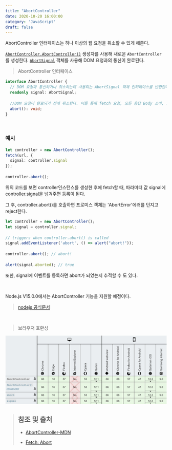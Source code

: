 ```yaml
---
title: "AbortController"
date: 2020-10-20 16:00:00
category: 'JavaScript'
draft: false
---
```


AbortController 인터페이스는 하나 이상의 웹 요청을 취소할 수 있게 해준다.

[`AbortController.AbortController()`](https://developer.mozilla.org/ko/docs/Web/API/AbortController/AbortController) 생성자를 사용해 새로운 `AbortController` 를 생성한다. [`AbortSignal`](https://developer.mozilla.org/ko/docs/Web/API/AbortSignal) 객체를 사용해 DOM 요청과의 통신이 완료된다.

> AbortController 인터페이스

```ts
interface AbortController {
  // DOM 요청과 통신하거나 취소하는데 사용되는 AbortSignal 객체 인터페이스를 반환한다.
  readonly signal: AbortSignal;
  
  //DOM 요청이 완료되기 전에 취소한다. 이를 통해 fetch 요청, 모든 응답 Body 소비, 스트림을 취소할 수 있다.
  abort(): void;
}
```

<br>

### 예시

```ts
let controller = new AbortController();
fetch(url, {
  signal: controller.signal
});

controller.abort();
```

위의 코드를 보면 controller인스턴스를 생성한 후에 fetch할 때, 파라미터 값 signal에 controller.signal을 넘겨주면 등록이 된다.

그 후, controller.abort()를 호출하면 프로미스 객체는 'AbortError'에러를 던지고 reject한다.

```ts
let controller = new AbortController();
let signal = controller.signal;

// triggers when controller.abort() is called
signal.addEventListener('abort', () => alert("abort!"));

controller.abort(); // abort!

alert(signal.aborted); // true
```

또한, signal에 이벤트를 등록하면 abort가 되었는지 추적할 수 도 있다.

<br>

Node.js V15.0.0에서는 AbortController 기능을 지원할 예정이다. 

>  [nodejs 공식문서](https://nodejs.org/docs/latest-v15.x/api/globals.html#globals_class_abortcontroller)

<br>

> 브라우저 호환성

<img src="./images/abort-controller.png">

<br>

> ## 참조 및 출처
>
> - [AbortController-MDN](https://developer.mozilla.org/ko/docs/Web/API/AbortController)
>
> - [Fetch: Abort](https://ko.javascript.info/fetch-abort)
>
> 

